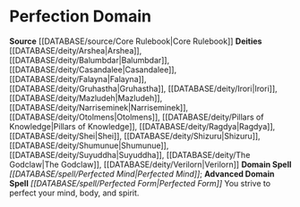 ﻿---
advanced_apocryphal_spell: null
advanced_domain_spell: '[[DATABASE/spell/Perfected Form|Perfected Form]]'
apocryphal_spell: null
deity:
- '[[DATABASE/deity/Arshea|Arshea]]'
- '[[DATABASE/deity/Balumbdar|Balumbdar]]'
- '[[DATABASE/deity/Casandalee|Casandalee]]'
- '[[DATABASE/deity/Falayna|Falayna]]'
- '[[DATABASE/deity/Gruhastha|Gruhastha]]'
- '[[DATABASE/deity/Irori|Irori]]'
- '[[DATABASE/deity/Mazludeh|Mazludeh]]'
- '[[DATABASE/deity/Narriseminek|Narriseminek]]'
- '[[DATABASE/deity/Otolmens|Otolmens]]'
- '[[DATABASE/deity/Pillars of Knowledge|Pillars of Knowledge]]'
- '[[DATABASE/deity/Ragdya|Ragdya]]'
- '[[DATABASE/deity/Shei|Shei]]'
- '[[DATABASE/deity/Shizuru|Shizuru]]'
- '[[DATABASE/deity/Shumunue|Shumunue]]'
- '[[DATABASE/deity/Suyuddha|Suyuddha]]'
- '[[DATABASE/deity/The Godclaw|The Godclaw]]'
- '[[DATABASE/deity/Verilorn|Verilorn]]'
domain:
- '[[DATABASE/domain/Perfection Domain|Perfection]]'
domain_spell: '[[DATABASE/spell/Perfected Mind|Perfected Mind]]'
id: '26'
name: Perfection Domain
rarity: Common
rus_type_level: null
source: '[[DATABASE/source/Core Rulebook|Core Rulebook]]'
trait: null
type: Domain

---
# Perfection Domain

**Source** [[DATABASE/source/Core Rulebook|Core Rulebook]] 
**Deities** [[DATABASE/deity/Arshea|Arshea]], [[DATABASE/deity/Balumbdar|Balumbdar]], [[DATABASE/deity/Casandalee|Casandalee]], [[DATABASE/deity/Falayna|Falayna]], [[DATABASE/deity/Gruhastha|Gruhastha]], [[DATABASE/deity/Irori|Irori]], [[DATABASE/deity/Mazludeh|Mazludeh]], [[DATABASE/deity/Narriseminek|Narriseminek]], [[DATABASE/deity/Otolmens|Otolmens]], [[DATABASE/deity/Pillars of Knowledge|Pillars of Knowledge]], [[DATABASE/deity/Ragdya|Ragdya]], [[DATABASE/deity/Shei|Shei]], [[DATABASE/deity/Shizuru|Shizuru]], [[DATABASE/deity/Shumunue|Shumunue]], [[DATABASE/deity/Suyuddha|Suyuddha]], [[DATABASE/deity/The Godclaw|The Godclaw]], [[DATABASE/deity/Verilorn|Verilorn]]
**Domain Spell** _[[DATABASE/spell/Perfected Mind|Perfected Mind]]_; **Advanced Domain Spell** _[[DATABASE/spell/Perfected Form|Perfected Form]]_
You strive to perfect your mind, body, and spirit.